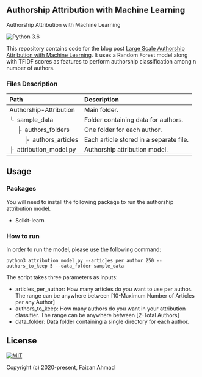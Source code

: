 ## Authorship Attribution with Machine Learning
Authorship Attribution with Machine Learning

![Python 3.6](https://img.shields.io/badge/python-3.6-green.svg?style=plastic)

This repository contains code for the blog post [Large Scale Authorship Attribution with Machine Learning](https://faizanahmad.tech/blog/2020/02/large-scale-authorship-attribution-machine-learning/). It uses a Random Forest model along with TFIDF scores as features to perform authorship classification among n number of authors.

### Files Description
| Path | Description
| :--- | :----------
| Authorship-Attribution | Main folder.
| &boxur;&nbsp; sample_data | Folder containing data for authors.
| &ensp;&ensp; &boxvr;&nbsp; authors_folders| One folder for each author. 
| &ensp;&ensp; &ensp;&ensp; &boxvr;&nbsp; authors_articles| Each article stored in a separate file.
| &boxvr;&nbsp; attribution_model.py | Authorship attribution model.

## Usage
### Packages
You will need to install the following package to run the authorship attribution model.
- Scikit-learn

### How to run
In order to run the model, please use the following command:
```
python3 attribution_model.py --articles_per_author 250 --authors_to_keep 5 --data_folder sample_data
```
The script takes three parameters as inputs:
- articles_per_author: How many articles do you want to use per author. The range can be anywhere between [10-Maximum Number of Articles per any Author]
- authors_to_keep: How many authors do you want in your attribution classifier. The range can be anywhere between [2-Total Authors]
- data_folder: Data folder containing a single directory for each author.

## License
[![MIT](https://img.shields.io/cocoapods/l/AFNetworking.svg?style=style&label=License&maxAge=2592000)](LICENSE)

Copyright (c) 2020-present, Faizan Ahmad